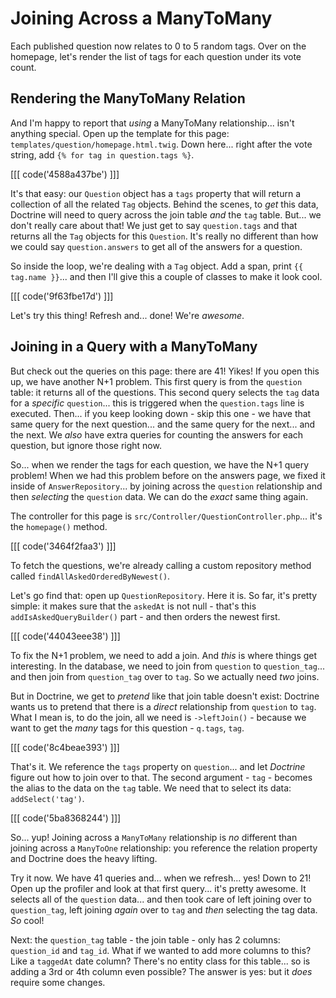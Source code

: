 # Joining Across a ManyToMany

Each published question now relates to 0 to 5 random tags. Over on the homepage, let's
render the list of tags for each question under its vote count.

## Rendering the ManyToMany Relation

And I'm happy to report that *using* a ManyToMany relationship... isn't anything
special. Open up the template for this page: `templates/question/homepage.html.twig`.
Down here... right after the vote string, add `{% for tag in question.tags %}`.

[[[ code('4588a437be') ]]]

It's that easy: our `Question` object has a `tags` property that will return a
collection of all the related `Tag` objects. Behind the scenes, to *get* this
data, Doctrine will need to query across the join table *and* the `tag` table.
But... we don't really care about that! We just get to say `question.tags` and
that returns all the `Tag` objects for this `Question`. It's really no different
than how we could say `question.answers` to get all of the answers for a question.

So inside the loop, we're dealing with a `Tag` object. Add a span, print
`{{ tag.name }}`... and then I'll give this a couple of classes to make it look
cool.

[[[ code('9f63fbe17d') ]]]

Let's try this thing! Refresh and... done! We're *awesome*.

## Joining in a Query with a ManyToMany

But check out the queries on this page: there are 41! Yikes! If you open this up,
we have another N+1 problem. This first query is from the `question` table: it
returns all of the questions. This second query selects the `tag` data for a
*specific* `question`... this is triggered when the `question.tags` line is executed.
Then... if you keep looking down - skip this one - we have that same query for the
next question... and the same query for the next... and the next. We *also* have
extra queries for counting the answers for each question, but ignore those right now.

So... when we render the tags for each question, we have the N+1 query problem!
When we had this problem before on the answers page, we fixed it inside of
`AnswerRepository`... by joining across the `question` relationship and then
*selecting* the `question` data. We can do the *exact* same thing again.

The controller for this page is `src/Controller/QuestionController.php`... it's
the `homepage()` method. 

[[[ code('3464f2faa3') ]]]

To fetch the questions, we're already calling a custom repository method 
called `findAllAskedOrderedByNewest()`.

Let's go find that: open up `QuestionRepository`. Here it is. So far, it's pretty
simple: it makes sure that the `askedAt` is not null - that's this
`addIsAskedQueryBuilder()` part - and then orders the newest first.

[[[ code('44043eee38') ]]]

To fix the N+1 problem, we need to add a join. And *this* is where things get
interesting. In the database, we need to join from `question` to `question_tag`...
and then join from `question_tag` over to `tag`. So we actually need *two*
joins.

But in Doctrine, we get to *pretend* like that join table doesn't exist: Doctrine
wants us to pretend that there is a *direct* relationship from `question` to `tag`.
What I mean is, to do the join, all we need is `->leftJoin()` - because we want
to get the *many* tags for this question - `q.tags`, `tag`.

[[[ code('8c4beae393') ]]]

That's it. We reference the `tags` property on `question`... and let *Doctrine*
figure out how to join over to that. The second argument - `tag` - becomes the
alias to the data on the `tag` table. We need that to select its data:
`addSelect('tag')`.

[[[ code('5ba8368244') ]]]

So... yup! Joining across a `ManyToMany` relationship is *no* different than joining
across a `ManyToOne` relationship: you reference the relation property and Doctrine
does the heavy lifting.

Try it now. We have 41 queries and... when we refresh... yes! Down to 21! Open up
the profiler and look at that first query... it's pretty awesome. It selects all
of the `question` data... and then took care of left joining over to `question_tag`,
left joining *again* over to `tag` and *then* selecting the tag data. *So* cool!

Next: the `question_tag` table - the join table - only has 2 columns: `question_id`
and `tag_id`. What if we wanted to add more columns to this? Like a `taggedAt`
date column? There's no entity class for this table... so is adding a 3rd or 4th
column even possible? The answer is yes: but it *does* require some changes.
